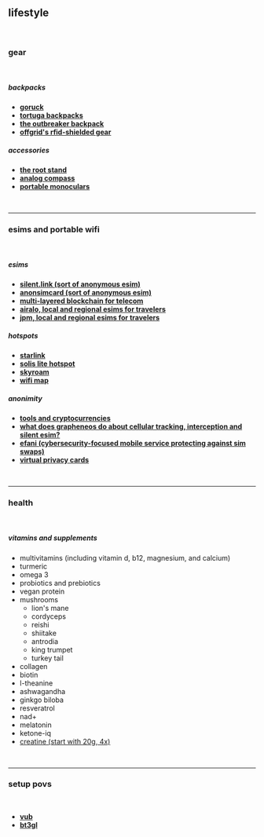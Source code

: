 ## lifestyle

<br>

### gear

<br>

##### backpacks

* **[goruck](https://www.goruck.com/)**
* **[tortuga backpacks](https://www.tortugabackpacks.com/)**
* **[the outbreaker backpack](https://www.tortugabackpacks.com/products/outbreaker-travel-backpack)**
* **[offgrid's rfid-shielded gear](https://offgrid.co/)**

##### accessories

* **[the root stand](https://www.therooststand.com/)**
* **[analog compass](https://www.brunton.com/collections/compasses)**
* **[portable monoculars](https://www.rei.com/c/monoculars)**

<br>

---

### esims and portable wifi 

<br>

##### esims

* **[silent.link (sort of anonymous esim)](https://silent.link/)**
* **[anonsimcard  (sort of anonymous esim)](https://anonsimcard.com/)**
* **[multi-layered blockchain for telecom](https://www.dentnet.io/)**
* **[airalo, local and regional esims for travelers](https://www.airalo.com/)**
* **[jpm, local and regional esims for travelers](https://jmp.chat/sim)**

##### hotspots

* **[starlink](https://www.starlink.com/)**
* **[solis lite hotspot](https://soliswifi.co/products/solis-lite-hotspot)**
* **[skyroam](https://www.skyroam.com/wifi-pricing)**
* **[wifi map](https://www.wifimap.io/)**

##### anonimity

* **[tools and cryptocurrencies](https://github.com/autistic-symposium/autistic-cypherpunk-toolkit/blob/main/cypherlife.md)**
* **[what does grapheneos do about cellular tracking, interception and silent esim?](https://grapheneos.org/faq#cellular-tracking)**
* **[efani (cybersecurity-focused mobile service protecting against sim swaps)](https://www.efani.com/)**
* **[virtual privacy cards](https://privacy.com/)**

<br>

---

### health

<br>

##### vitamins and supplements

- multivitamins (including vitamin d, b12, magnesium, and calcium)
- turmeric
- omega 3
- probiotics and prebiotics
- vegan protein
- mushrooms
	- lion's mane
	- cordyceps
	- reishi
	- shiitake
	- antrodia
	- king trumpet
	- turkey tail
- collagen
- biotin
- l-theanine
- ashwagandha
- ginkgo biloba
- resveratrol
- nad+
- melatonin
- ketone-iq
- [creatine (start with 20g, 4x)](https://www.youtube.com/watch?v=DKAKkM5R6eU)

<br>

---

### setup povs

<br>

* **[vub](https://vitalik.eth.limo/general/2022/06/20/backpack.html)**
* **[bt3gl](bt3gl.md)**


